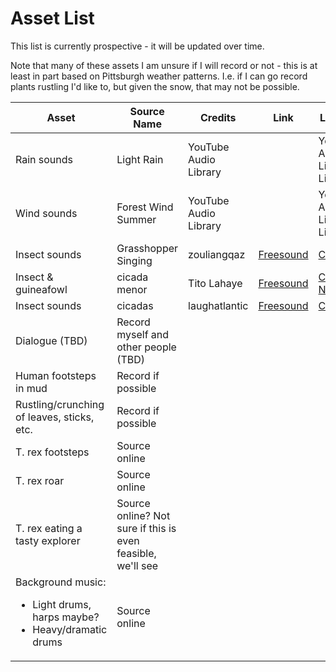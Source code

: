 # Asset List

This list is currently prospective - it will be updated over time.

Note that many of these assets I am unsure if I will record or not - this is at least in part based on Pittsburgh weather patterns. I.e. if I can go record plants rustling I'd like to, but given the snow, that may not be possible.

|Asset|Source Name|Credits|Link|License|
|-----|-----------|-------|----|-------|
Rain sounds|Light Rain|YouTube Audio Library||YouTube Audio Library License
Wind sounds|Forest Wind Summer|YouTube Audio Library||YouTube Audio Library License
Insect sounds|Grasshopper Singing|zouliangqaz|[Freesound](https://freesound.org/s/578702/)|[CC0 1.0][CC0]
Insect & guineafowl|cicada menor|Tito Lahaye|[Freesound](https://freesound.org/s/46882/)|[CC BY-NC 3.0][BY-NC]
Insect sounds|cicadas|laughatlantic|[Freesound](https://freesound.org/s/320113/)|[CC0 1.0][CC0]
Dialogue (TBD)|Record myself and other people (TBD)
Human footsteps in mud|Record if possible
Rustling/crunching of leaves, sticks, etc.|Record if possible
T. rex footsteps|Source online
T. rex roar|Source online
T. rex eating a tasty explorer|Source online? Not sure if this is even feasible, we'll see
Background music: <br><ul><li>Light drums, harps maybe?</li><li>Heavy/dramatic drums</li></ul>|Source online

[CC0]: https://creativecommons.org/publicdomain/zero/1.0/
[BY-NC]: https://creativecommons.org/licenses/by-nc/3.0/